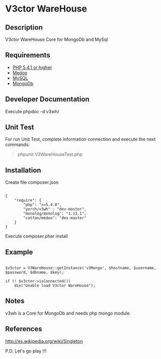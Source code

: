 # V3ctor WareHouse #

## Description ##
V3ctor WareHouse Core for MongoDb and MySql

## Requirements ##
* [PHP 5.4.1 or higher](http://www.php.net/)
* [Medoo](http://medoo.in/)
* [MySQL](https://www.mysql.com/)
* [MongoDb](https://www.mongodb.com/)

## Developer Documentation ##
Execute phpdoc -d v3wh/

## Unit Test ##
For run Unit Test, complete information connection and execute the next commands:
> phpunit V3WareHouseTest.php

## Installation ##
Create file composer.json
~~~

{
    "require": {
    	"php": ">=5.4.0",
        "yorch/v3wh" : "dev-master",
        "monolog/monolog": "1.13.1",
        "catfan/medoo": "dev-master"
    }
}

~~~

Execute composer.phar install

## Example ##
~~~

$v3ctor = V3WareHouse::getInstance('v3Mongo', $hostname, $username, $password, $dbname, $key);

if (! $v3ctor->isConnected())
    die("Unable load V3ctor WareHouse");

~~~

## Notes ##
v3wh is a Core for MongoDb and needs php mongo module.

## References ##
http://es.wikipedia.org/wiki/Singleton

P.D. Let's go play !!!




